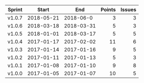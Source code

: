 | Sprint | Start      | End        | Points  | Issues  |
| ------ | ---------- | ---------- | ------: | ------: |
| v1.0.7 | 2018-05-21 | 2018-06-0  | 3       | 3       |
| v1.0.6 | 2018-03-18 | 2018-03-31 | 5       | 3       |
| v1.0.5 | 2018-01-01 | 2018-03-17 | 5       | 5       |
| v1.0.4 | 2017-01-17 | 2017-02-02 | 11      | 6       |
| v1.0.3 | 2017-01-14 | 2017-01-16 | 9       | 5       |
| v1.0.2 | 2017-01-11 | 2017-01-13 | 5       | 3       |
| v1.0.1 | 2017-01-08 | 2017-01-10 | 9       | 8       |
| v1.0.0 | 2017-01-05 | 2017-01-07 | 10      | 5       |
